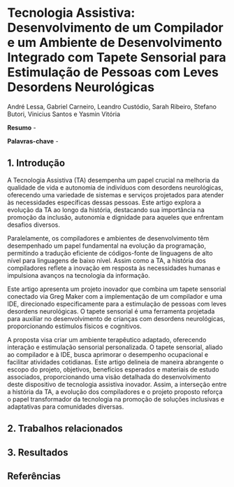 # Tecnologia Assistiva: Desenvolvimento de um Compilador e um Ambiente de Desenvolvimento Integrado com Tapete Sensorial para Estimulação de Pessoas com Leves Desordens Neurológicas

André Lessa, Gabriel Carneiro, Leandro Custódio, Sarah Ribeiro, Stefano Butori, Vinicius Santos e Yasmin Vitória

**Resumo** - 

**Palavras-chave** - 

## 1. Introdução 

A Tecnologia Assistiva (TA) desempenha um papel crucial na melhoria da qualidade de vida e autonomia de indivíduos com desordens neurológicas, oferecendo uma variedade de sistemas e serviços projetados para atender às necessidades específicas dessas pessoas. Este artigo explora a evolução da TA ao longo da história, destacando sua importância na promoção da inclusão, autonomia e dignidade para aqueles que enfrentam desafios diversos.

Paralelamente, os compiladores e ambientes de desenvolvimento têm desempenhado um papel fundamental na evolução da programação, permitindo a tradução eficiente de códigos-fonte de linguagens de alto nível para linguagens de baixo nível. Assim como a TA, a história dos compiladores reflete a inovação em resposta às necessidades humanas e impulsiona avanços na tecnologia da informação.

Este artigo apresenta um projeto inovador que combina um tapete sensorial conectado via Greg Maker com a implementação de um compilador e uma IDE, direcionado especificamente para a estimulação de pessoas com leves desordens neurológicas. O tapete sensorial é uma ferramenta projetada para auxiliar no desenvolvimento de crianças com desordens neurológicas, proporcionando estímulos físicos e cognitivos.

A proposta visa criar um ambiente terapêutico adaptado, oferecendo interação e estimulação sensorial personalizada. O tapete sensorial, aliado ao compilador e à IDE, busca aprimorar o desempenho ocupacional e facilitar atividades cotidianas. Este artigo delineia de maneira abrangente o escopo do projeto, objetivos, benefícios esperados e materiais de estudo associados, proporcionando uma visão detalhada do desenvolvimento deste dispositivo de tecnologia assistiva inovador. Assim, a interseção entre a história da TA, a evolução dos compiladores e o projeto proposto reforça o papel transformador da tecnologia na promoção de soluções inclusivas e adaptativas para comunidades diversas.

## 2. Trabalhos relacionados 

## 3. Resultados 

## Referências 